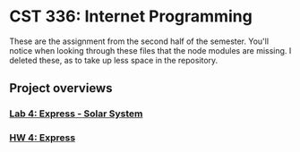 # CST 336: Internet Programming

These are the assignment from the second half of the semester. You'll notice when 
looking through these files that the node modules are missing. I deleted these, as 
to take up less space in the repository. 

## Project overviews

### [Lab 4: Express - Solar System](./Lab4)
### [HW 4: Express](./HW4)
